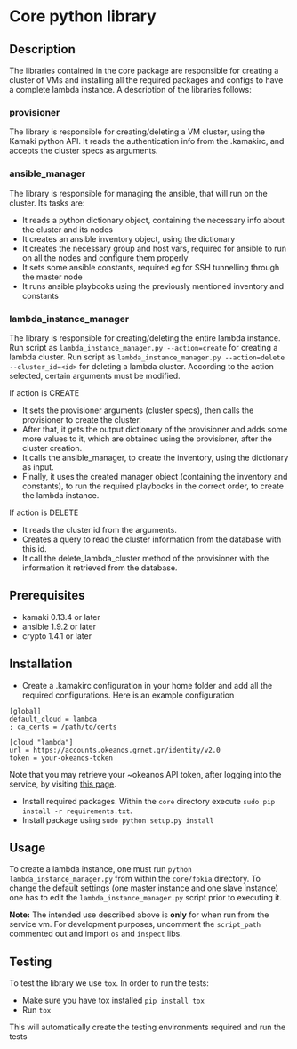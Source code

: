 # Core python library


## Description

The libraries contained in the core package are responsible for creating a cluster of VMs and installing all the required packages and configs to have a complete lambda instance. A description of the libraries follows:

### provisioner

The library is responsible for creating/deleting a VM cluster, using the Kamaki python API. It reads the authentication info from the .kamakirc, and accepts the cluster specs as arguments.

### ansible_manager

The library is responsible for managing the ansible, that will run on the cluster. Its tasks are:
* It reads a python dictionary object, containing the necessary info about the cluster and its nodes
* It creates an ansible inventory object, using the dictionary
* It creates the necessary group and host vars, required for ansible to run on all the nodes and configure them properly
* It sets some ansible constants, required eg for SSH tunnelling through the master node
* It runs ansible playbooks using the previously mentioned inventory and constants

### lambda_instance_manager

The library is responsible for creating/deleting the entire lambda instance.
Run script as `lambda_instance_manager.py --action=create` for creating a lambda cluster.
Run script as `lambda_instance_manager.py --action=delete --cluster_id=<id>` for deleting a lambda cluster.
According to the action selected, certain arguments must be modified.

If action is CREATE
* It sets the provisioner arguments (cluster specs), then calls the provisioner to create the cluster.
* After that, it gets the output dictionary of the provisioner and adds some more values to it, which are obtained using the provisioner, after the cluster creation.
* It calls the ansible_manager, to create the inventory, using the dictionary as input.
* Finally, it uses the created manager object (containing the inventory and constants), to run the required playbooks in the correct order, to create the lambda instance.

If action is DELETE
* It reads the cluster id from the arguments.
* Creates a query to read the cluster information from the database with this id.
* It call the delete_lambda_cluster method of the provisioner with the information it retrieved from the database.

## Prerequisites

* kamaki 0.13.4 or later
* ansible 1.9.2 or later
* crypto 1.4.1 or later


## Installation

- Create a .kamakirc configuration in your home folder and add all the required configurations.
 Here is an example configuration
```
[global]
default_cloud = lambda
; ca_certs = /path/to/certs

[cloud "lambda"]
url = https://accounts.okeanos.grnet.gr/identity/v2.0
token = your-okeanos-token
```
Note that you may retrieve your ~okeanos API token, after logging into the service, by visiting [this page][api_link].

- Install required packages. Within the `core` directory execute `sudo pip install -r requirements.txt`.
- Install package using `sudo python setup.py install`

## Usage


To create a lambda instance, one must run `python lambda_instance_manager.py` from within the `core/fokia` directory. To change the default settings (one master instance and one slave instance) one has to edit the `lambda_instance_manager.py` script prior to executing it.

**Note:** The intended use described above is **only** for when run from the service vm.
For development purposes, uncomment the `script_path` commented out and import `os` and `inspect` libs.


## Testing

To test the library we use `tox`. In order to run the tests:

- Make sure you have tox installed `pip install tox`
- Run `tox`

This will automatically create the testing environments required and run the tests

[api_link]: https://accounts.okeanos.grnet.gr/ui/api_access
